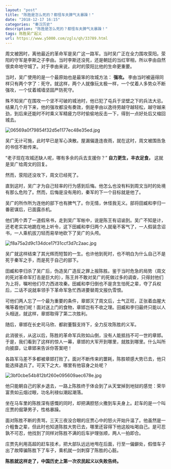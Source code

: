 ```yaml
---
layout: "post"
title: "陈胜是怎么死的？都怪车夫脾气太暴躁！"
date: "2018-12-17 16:15"
categories: "秦汉历史"
description: "陈胜是怎么死的？都怪车夫脾气太暴躁！"
tags: 陈胜吴广起义
url: https://www.y5000.com/zgls/qh/33789.html
---
```






周文被困时，离他最近的革命军是吴广这一路军。当时吴广正在全力围攻荥阳。荥阳的守军是李斯之子李由。当时李斯还没死，还是朝廷的当红宰相，所以李由自然很卖命地守城了。对于李由来说，此时的荥阳比他的生命更重要。

当时，吴广使用的是一个最原始也是最笨的攻城方法： **强攻。**
李由当时被逼得同样只有两个字了：死守。就这样，两个人就像玩太极一样，一个仗着人多势众不断强攻，一个仗着城墙坚固严防死守。

殊不知吴广在围攻一个坚不可破的城池时，他已犯了屯兵于坚壁之下的兵法大忌。结果几个月下来，他的强攻都没有奏效，倒是李由以逸待劳越守越轻松，越守越来劲，到后来还能时不时乘义军精疲力尽时偷偷地反击一下，得到一点好处后又缩回城去。

![06569a0f79854f32d5e1177ec48e35ed.jpg](https://img.y5000.com/uploads/allimg/180929/06569a0f79854f32d5e1177ec48e35ed.jpg)

吴广无计可施，此时早已是军心涣散。屋漏偏逢连夜雨，就在这时，周文被围告急的书信不断传来。

“老子现在攻城还缺人呢，哪有多余的兵去支援你？” **自力更生，丰衣足食，** 这就是吴广给周文的回复。

然而，荥阳还没攻下，周文已经死了。

直到这时，吴广才为自己轻率的行为感到后悔。他怎么也没有料到周文当时的处境有那么危险了。然而，后悔是没有用的，秦军的下一个目标就是他了。

吴广的所作所为连他的部下也有脾气了。你无情，休怪我无义。部将田臧和李归一番密谋后，已面露杀机。

他们两个弄了一道假帛书，走到吴广军帐中，说是陈王有诏谕到。吴广不知是计，还老老实实地跪在地上听令，这下田臧和李归两个人就毫不客气了，一人假装念诏书，一人乘机拔刀轻而易举地砍下了吴广的头颅。

![f8a75a2d9c134dce17f31ccf3d7c2aac.jpg](https://img.y5000.com/uploads/allimg/180929/f8a75a2d9c134dce17f31ccf3d7c2aac.jpg)

吴广就这样结束了其光辉而短暂的一生。也许他到死时，也不明白为什么自己不是死于秦军之手，而是死于自己的部下。

田臧和李归杀了吴广后，伪造吴广造反之罪上报陈胜。鉴于当时危急的局势（周文的死对革命军打击是巨大的），陈王并不敢对吴广的死做过多的调查，只得封他们为上将，嘱咐他们尽力西进攻秦。田臧和李归倒也不是贪生怕死之辈，夺了兵权后，二话不说就率领手下革命军急忙西进要替周文报仇雪恨。

可他们两人忘了一个最为重要的条件，章邯灭了周文后，士气正旺，正张着血腥大嘴等着他们呢！面对送上门的食物，章邯岂有不收之理。田臧和李归最终只能以人头相送，就这样，章邯取得了第二次胜利。

随后，章邯在长史司马欣、都尉董翳支持下，全力反攻陈胜的义军。

此消彼长，从这以后，陈胜的革命军兵败如山倒，没有人能抵挡不可一世的章邯。于是，我们看到了这样的惊人一幕，章邯的大军开到哪里，就胜到哪里。什么叫所向披靡，让章邯来告诉你答案吧！

各路军马差不多都被章邯打败了。面对不断传来的噩耗，陈胜顿感大势已去，他只能选择退兵了。可天下之大，哪里有他容身之处呢？

![3bf0cbe54b812bf260e095609aec678e.jpg](https://img.y5000.com/uploads/allimg/180929/3bf0cbe54b812bf260e095609aec678e.jpg)

他只能朝自己的家乡退去，一路上陈胜终于体会到了从天堂掉到地狱的感觉：荣华富贵如云烟过眼，功名利禄似潮起潮落。

坐在马车里的陈胜深有感慨的同时，却把满腔怒火撒到车夫身上。赶车的是一个叫庄贾的倔犟男子，性格暴躁。

面对陈胜不断的责骂，三天三夜没合眼的庄贾心中的怒火开始升温了。他虽然是一介粗鲁之辈，但此时也知道陈胜大势已去，哪里还容得下他这般吆喝自己。是可忍孰不可忍，他找到了同样对陈胜不满的后车护理张顺，两人一拍即合。

庄贾先利用高超的赶车技术，把大部队远远地甩在后面，行至一偏僻处，假借车子出了故障骗陈胜下了车子，乘机就一剑刺穿了陈胜的心脏。

 **陈胜就这样走了，中国历史上第一次农民起义以失败告终。**
